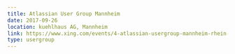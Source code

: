 ```yaml
---
title: Atlassian User Group Mannheim
date: 2017-09-26
location: kuehlhaus AG, Mannheim
link: https://www.xing.com/events/4-atlassian-usergroup-mannheim-rhein-neckar-1837090
type: usergroup
---
```

